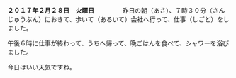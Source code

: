 **２０１７年２月２８日　火曜日**　　
　　
昨日の朝（あさ）、７時３０分（さんじゅうぶん）におきて、歩いて（あるいて）会社へ行って、仕事（しごと）をしました。　　

午後６時に仕事が終わって、うちへ帰って、晩ごはんを食べて、シャワーを浴びました。　　

今日はいい天気ですね。